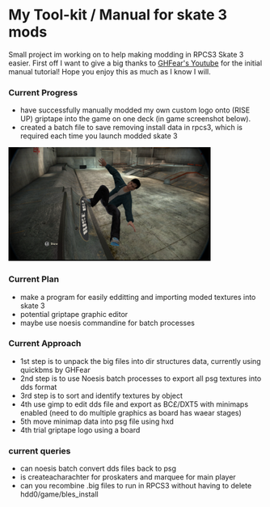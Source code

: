 # My Tool-kit / Manual for skate 3 mods

Small project im working on to help making modding in RPCS3 Skate 3 easier. First off I want to give a big thanks to [GHFear's Youtube](https://www.youtube.com/watch?v=JG-TRIlTzpQ&ab_channel=GHFear) for the initial manual tutorial! Hope you enjoy this as much as I know I will.

### Current Progress
 - have successfully manually modded my own custom logo onto (RISE UP) griptape into the game on one deck (in game screenshot below).
 - created a batch file to save removing install data in rpcs3, which is required each time you launch modded skate 3

<p float="left">
  <img src="Images/screenshot.png" width="400" />
</p>

### Current Plan
 - make a program for easily edditting and importing moded textures into skate 3
 - potential griptape graphic editor
 - maybe use noesis commandine for batch processes

### Current Approach
 - 1st step is to unpack the big files into dir structures data, currently using quickbms by GHFear
 - 2nd step is to use Noesis batch processes to export all psg textures into dds format
 - 3rd step is to sort and identify textures by object
 - 4th use gimp to edit dds file and export as BC£/DXT5 with minimaps enabled (need to do multiple graphics as board has waear stages)
 - 5th move minimap data into psg file using hxd
 - 4th trial griptape logo using a board

### current queries
  - can noesis batch convert dds files back to psg
  - is createacharachter for proskaters and marquee for main player
  - can you recombine .big files to run in RPCS3 without having to delete hdd0/game/bles_install
